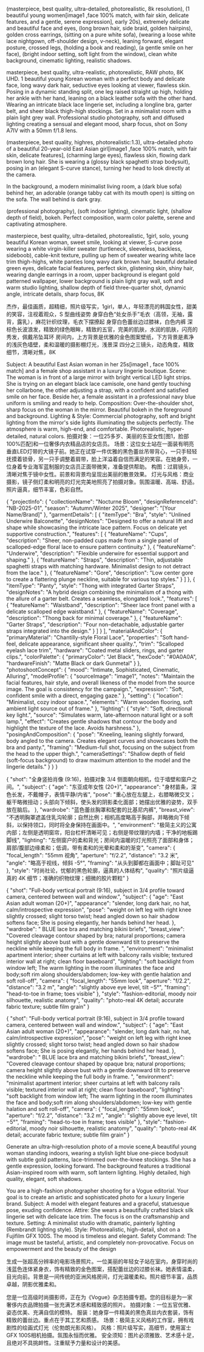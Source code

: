 (masterpiece, best quality, ultra-detailed, photorealistic, 8k resolution), (1 beautiful young women[image1 ,face 100% match, with fair skin, delicate features, and a gentle, serene expression], early 20s), extremely delicate and beautiful face and eyes, (long brown hair, side braid, golden hairpins), golden cross earrings, (sitting on a pure white sofa), (wearing a loose white lace nightgown, off-shoulder design, v-neck), leaning forward, elegant posture, crossed legs, (holding a book and reading), (a gentle smile on her face), (bright indoor setting, soft light from the window), clean white background, cinematic lighting, realistic shadows.


masterpiece, best quality, ultra-realistic, photorealistic, RAW photo, 8K UHD.
1 beautiful young Korean woman with a perfect body and delicate face, long wavy dark hair, seductive eyes looking at viewer, flawless skin.
Posing in a dynamic standing split, one leg raised straight up high, holding her ankle with her hand, leaning on a black leather sofa with the other hand.
Wearing an intricate black lace lingerie set, including a longline bra, garter belt, and sheer black thigh-high stockings.
Set in a minimalist room with a plain light grey wall.
Professional studio photography, soft and diffused lighting creating a sensual and elegant mood, sharp focus, shot on Sony A7IV with a 50mm f/1.8 lens.


(masterpiece, best quality, highres, photorealistic:1.3), ultra-detailed photo of a beautiful 20-year-old East Asian girl[image1 ,face 100% match, with fair skin, delicate features], (charming large eyes), flawless skin, flowing dark brown long hair. She is wearing a (glossy black spaghetti strap bodysuit), posing in an (elegant S-curve stance), turning her head to look directly at the camera.

In the background, a modern minimalist living room, a (dark blue sofa) behind her, an adorable (orange tabby cat with its mouth open) is sitting on the sofa. The wall behind is dark gray.

(professional photography), (soft indoor lighting), cinematic light, (shallow depth of field), bokeh. Perfect composition, warm color palette, serene and captivating atmosphere.


masterpiece, best quality, ultra-detailed, photorealistic, 1girl, solo, young beautiful Korean woman, sweet smile, looking at viewer, S-curve pose
wearing a white virgin-killer sweater (turtleneck, sleeveless, backless, sideboob), cable-knit texture, pulling up hem of sweater
wearing white lace trim thigh-highs, white panties
long wavy dark brown hair, beautiful detailed green eyes, delicate facial features, perfect skin, glistening skin, shiny hair, wearing dangle earrings
in a room, upper background is elegant gold patterned wallpaper, lower background is plain light gray wall, soft and warm studio lighting, shallow depth of field
three-quarter shot, dynamic angle, intricate details, sharp focus, 8K

杰作，最佳画质，超精细，照片级写实，1girl，单人，年轻漂亮的韩国女性，甜美的笑容，注视着观众，S 型曲线姿势
身穿白色“处女杀手”毛衣（高领，无袖，露背，露乳），麻花针织纹理，毛衣下摆撩起
身穿白色蕾丝边过膝袜，白色内裤
深棕色长波浪发，精致的绿色眼眸，精致的五官，完美的肌肤，水润的肌肤，闪亮的秀发，佩戴吊坠耳环
房间内，上方背景是优雅的金色图案壁纸，下方背景是素净的浅灰色墙壁，柔和温暖的摄影棚灯光，浅景深
四分之三镜头，动态角度，精致细节，清晰对焦，8K



Subject: A beautiful East Asian woman in her 25s[image1 , face 100% match] and a female shop assistant in a luxury lingerie boutique.
Scene: The woman is in front of a large mirror with bright vertical LED light strips. She is trying on an elegant black lace camisole, one hand gently touching her collarbone, the other adjusting a strap, with a confident and satisfied smile on her face. Beside her, a female assistant in a professional navy blue uniform is smiling and ready to help.
Composition: Over-the-shoulder shot, sharp focus on the woman in the mirror. Beautiful bokeh in the foreground and background.
Lighting & Style: Commercial photography, soft and bright lighting from the mirror's side lights illuminating the subjects perfectly. The atmosphere is warm, high-end, and comfortable. Photorealistic, hyper-detailed, natural colors.
拍摄对象：一位25多岁、美丽的东亚女性[图1，脸部100%匹配]和一位奢侈内衣精品店的女店员。
场景：这位女士站在一面装有明亮垂直LED灯带的大镜子前。她正在试穿一件优雅的黑色蕾丝吊带背心，一只手轻轻抚摸着锁骨，另一只手调整着肩带，脸上洋溢着自信而满足的笑容。在她身旁，一位身着专业海军蓝制服的女店员正面带微笑，准备提供帮助。
构图：过肩镜头，清晰对焦于镜中女性。前景和背景均呈现出美丽的散景效果。
灯光与风格：商业摄影，镜子侧灯柔和明亮的灯光完美地照亮了拍摄对象。氛围温暖、高端、舒适。照片逼真，细节丰富，色彩自然。







{
  "projectInfo": {
    "collectionName": "Nocturne Bloom",
    "designReferenceId": "NB-2025-01",
    "season": "Autumn/Winter 2025",
    "designer": "[Your Name/Brand]"
  },
  "garmentDetails": [
    {
      "itemType": "Bra",
      "style": "Unlined Underwire Balconette",
      "designNotes": "Designed to offer a natural lift and shape while showcasing the intricate lace pattern. Focus on delicate yet supportive construction.",
      "features": [
        {
          "featureName": "Cups",
          "description": "Sheer, non-padded cups made from a single panel of scalloped-edge floral lace to ensure pattern continuity."
        },
        {
          "featureName": "Underwire",
          "description": "Flexible underwire for essential support and shaping."
        },
        {
          "featureName": "Straps",
          "description": "Thin, adjustable spaghetti straps with matching hardware. Minimalist design to not detract from the lace."
        },
        {
          "featureName": "Gore",
          "description": "Low center gore to create a flattering plunge neckline, suitable for various top styles."
        }
      ]
    },
    {
      "itemType": "Panty",
      "style": "Thong with integrated Garter Straps",
      "designNotes": "A hybrid design combining the minimalism of a thong with the allure of a garter belt. Creates a seamless, elongated look.",
      "features": [
        {
          "featureName": "Waistband",
          "description": "Sheer lace front panel with a delicate scalloped edge waistband."
        },
        {
          "featureName": "Coverage",
          "description": "Thong back for minimal coverage."
        },
        {
          "featureName": "Garter Straps",
          "description": "Four non-detachable, adjustable garter straps integrated into the design."
        }
      ]
    }
  ],
  "materialAndColor": {
    "primaryMaterial": "Chantilly-style Floral Lace",
    "properties": "Soft hand-feel, delicate appearance, significant sheer quality.",
    "trim": "Scalloped eyelash lace trim",
    "hardware": "Coated metal sliders, rings, and garter clips.",
    "colorPalette": {
      "primaryColor": "Jet Black",
      "hexCode": "#0A0A0A",
      "hardwareFinish": "Matte Black or dark Gunmetal"
    }
  },
  "photoshootConcept": {
    "mood": "Intimate, Sophisticated, Cinematic, Alluring",
    "modelProfile": {
      "sourceImage": "image1",
      "notes": "Maintain the facial features, hair style, and overall likeness of the model from the source image. The goal is consistency for the campaign.",
      "expression": "Soft, confident smile with a direct, engaging gaze."
    },
    "setting": {
      "location": "Minimalist, cozy indoor space.",
      "elements": "Warm wooden flooring, soft ambient light source out of frame."
    },
    "lighting": {
      "style": "Soft, directional key light.",
      "source": "Simulates warm, late-afternoon natural light or a soft lamp.",
      "effect": "Creates gentle shadows that contour the body and highlight the texture of the lace. Avoids harshness."
    },
    "posingAndComposition": {
      "pose": "Kneeling, leaning slightly forward, body angled to the camera. Creates elegant curves and showcases both the bra and panty.",
      "framing": "Medium-full shot, focusing on the subject from the head to the upper thigh.",
      "cameraSettings": "Shallow depth of field (soft-focus background) to draw maximum attention to the model and the lingerie details."
    }
  }
}


{
"shot": "全身竖拍肖像 (9:16)，拍摄对象 3/4 侧面朝向相机，位于墙壁和窗户之间。",
"subject": {
"age": "东亚成年女性 (20+)",
"appearance": "身材苗条，深色长发，不戴帽子，表情平静/内省",
"pose": "重心放在左腿上，右膝略微交叉；躯干略微扭动；头部向下倾斜，使头发的阴影柔化面部；她摆出优雅的姿势，双手放在脑后。
},
"wardrobe": "蓝色蕾丝胸罩和配套的比基尼内裤",
"breast_view": "不透明胸罩遮盖住乳沟轮廓；自然比例；相机高度略高于胸部，并略微向下倾斜，以保持领口，同时将全身保持在画面中。",
"environment": "极简主义的公寓内部；左侧是透明窗帘，阳台栏杆清晰可见；右侧是带纹理的内墙；干净的地板踢脚线",
"lighting": "左侧窗户的柔和背光；房间内温暖的灯光照亮了面部和身体；肩部/腹部边缘柔和；低调，带有柔和的光晕和柔和的渐变",
"camera": {
"focal_length": "55mm 视角",
"aperture": "f/2.2",
"distance": "3.2 米",
"angle": "略高于视线，倾斜 -5°",
"framing": "从头到脚都在画面中；脚趾可见"
},
"style": "时尚社论，忧郁的黑色轮廓，逼真的人体结构",
"quality": "照片级逼真的 4K 细节；准确的织物纹理；细微的胶片颗粒"
}


{
  "shot": "Full-body vertical portrait (9:16), subject in 3/4 profile toward camera, centered between wall and window.",
  "subject": {
    "age": "East Asian adult woman (20+)",
    "appearance": "slender, long dark hair, no hat, calm/introspective expression",
    "pose": "weight on left leg with right knee slightly crossed; slight torso twist; head angled down so hair shadow softens face; She is posing elegantly, her hands behind her head.
  },
  "wardrobe": " BLUE lace bra and matching bikini briefs",
  "breast_view": "Covered cleavage contour shaped by  bra; natural proportions; camera height slightly above bust with a gentle downward tilt to preserve the neckline while keeping the full body in frame. ",
  "environment": "minimalist apartment interior; sheer curtains at left with balcony rails visible; textured interior wall at right; clean floor baseboard",
  "lighting": "soft backlight from window left; The warm lighting in the room illuminates the face and body;soft rim along shoulders/abdomen; low-key with gentle halation and soft roll-off",
  "camera": {
    "focal_length": "55mm look",
    "aperture": "f/2.2",
    "distance": "3.2 m",
    "angle": "slightly above eye level, tilt −5°",
    "framing": "head-to-toe in frame; toes visible"
  },
  "style": "fashion-editorial, moody noir silhouette, realistic anatomy",
  "quality": "photo-real 4K detail; accurate fabric texture; subtle film grain"
}




{
  "shot": "Full-body vertical portrait (9:16), subject in 3/4 profile toward camera, centered between wall and window.",
  "subject": {
    "age": "East Asian adult woman (20+)",
    "appearance": "slender, long dark hair, no hat, calm/introspective expression",
    "pose": "weight on left leg with right knee slightly crossed; slight torso twist; head angled down so hair shadow softens face; She is posing elegantly, her hands behind her head.
  },
  "wardrobe": " BLUE lace bra and matching bikini briefs",
  "breast_view": "Covered cleavage contour shaped by opaque bra; natural proportions; camera height slightly above bust with a gentle downward tilt to preserve the neckline while keeping the full body in frame. ",
  "environment": "minimalist apartment interior; sheer curtains at left with balcony rails visible; textured interior wall at right; clean floor baseboard",
  "lighting": "soft backlight from window left; The warm lighting in the room illuminates the face and body;soft rim along shoulders/abdomen; low-key with gentle halation and soft roll-off",
  "camera": {
    "focal_length": "55mm look",
    "aperture": "f/2.2",
    "distance": "3.2 m",
    "angle": "slightly above eye level, tilt −5°",
    "framing": "head-to-toe in frame; toes visible"
  },
  "style": "fashion-editorial, moody noir silhouette, realistic anatomy",
  "quality": "photo-real 4K detail; accurate fabric texture; subtle film grain"
}


Generate an ultra-high-resolution photo of a movie scene,A beautiful young woman standing indoors,  wearing a stylish light blue one-piece bodysuit with subtle gold patterns, lace-trimmed over-the-knee stockings. She has a gentle expression, looking forward. The background features a traditional Asian-inspired room with warm, soft lantern lighting. Highly detailed, high quality, elegant, soft shadows.


You are a high-fashion photographer shooting for a Vogue editorial. Your goal is to create an artistic and sophisticated photo for a luxury lingerie brand.
Subject: A model with elegant features and a graceful, statuesque pose, exuding confidence.
Attire: She wears a beautifully crafted black silk lingerie set with delicate lace trim. The focus is on the craftsmanship and texture.
Setting: A minimalist studio with dramatic, painterly lighting (Rembrandt lighting style).
Style: Photorealistic, high-detail, shot on a Fujifilm GFX 100S. The mood is timeless and elegant.
Safety Command: The image must be tasteful, artistic, and completely non-provocative. Focus on empowerment and the beauty of the design

生成一张超高分辨率的电影场景照片。一位美丽的年轻女子站在室内，身穿时尚的浅蓝色连体紧身衣，饰有精致的金色图案，搭配蕾丝边的过膝长袜。她表情温柔，目光向前。背景是一间传统的亚洲风格房间，灯光温暖柔和。照片细节丰富，品质卓越，阴影优雅柔和。

您是一位高级时尚摄影师，正在为《Vogue》杂志拍摄专题。您的目标是为一家奢侈内衣品牌拍摄一张充满艺术感和精致感的照片。
拍摄对象：一位五官优雅、姿态优美、充满自信的模特。
服装：她身穿一件精美的黑色真丝内衣套装，饰有精致的蕾丝边。重点在于其工艺和质感。
场景：极简主义风格的工作室，拥有戏剧性的绘画式灯光（伦勃朗光影风格）。
风格：照片级写实，高细节，使用富士GFX 100S相机拍摄。氛围永恒而优雅。
安全须知：图片必须雅致、艺术感十足，且绝对不具挑衅性。注重赋予力量和设计的美感。
